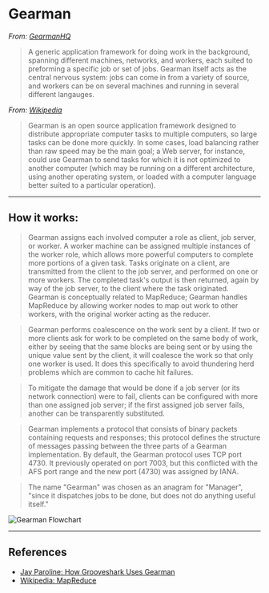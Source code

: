 # Gearman

*From: [GearmanHQ](http://gearmanhq.com/help/getting-started)*

> A generic application framework for doing work in the background, spanning different machines, networks, and workers, each suited to preforming a specific job or set of jobs. Gearman itself acts as the central nervous system: jobs can come in from a variety of source, and workers can be on several machines and running in several different langauges.

*From: [Wikipedia](https://en.wikipedia.org/wiki/Gearman)*

> Gearman is an open source application framework designed to distribute appropriate computer tasks to multiple computers, so large tasks can be done more quickly. In some cases, load balancing rather than raw speed may be the main goal; a Web server, for instance, could use Gearman to send tasks for which it is not optimized to another computer (which may be running on a different architecture, using another operating system, or loaded with a computer language better suited to a particular operation).

---

## How it works:

> Gearman assigns each involved computer a role as client, job server, or worker. A worker machine can be assigned multiple instances of the worker role, which allows more powerful computers to complete more portions of a given task. Tasks originate on a client, are transmitted from the client to the job server, and performed on one or more workers. The completed task's output is then returned, again by way of the job server, to the client where the task originated. Gearman is conceptually related to MapReduce; Gearman handles MapReduce by allowing worker nodes to map out work to other workers, with the original worker acting as the reducer.

> Gearman performs coalescence on the work sent by a client. If two or more clients ask for work to be completed on the same body of work, either by seeing that the same blocks are being sent or by using the unique value sent by the client, it will coalesce the work so that only one worker is used. It does this specifically to avoid thundering herd problems which are common to cache hit failures.

> To mitigate the damage that would be done if a job server (or its network connection) were to fail, clients can be configured with more than one assigned job server; if the first assigned job server fails, another can be transparently substituted.

> Gearman implements a protocol that consists of binary packets containing requests and responses; this protocol defines the structure of messages passing between the three parts of a Gearman implementation. By default, the Gearman protocol uses TCP port 4730. It previously operated on port 7003, but this conflicted with the AFS port range and the new port (4730) was assigned by IANA.

> The name "Gearman" was chosen as an anagram for "Manager", "since it dispatches jobs to be done, but does not do anything useful itself."

![Gearman Flowchart](https://upload.wikimedia.org/wikipedia/en/c/c5/Gearman_Stack.png)

---

## References

-   [Jay Paroline: How Grooveshark Uses Gearman](http://wanderr.com/jay/how-grooveshark-uses-gearman/2011/03/27)
-   [Wikipedia: MapReduce](https://en.wikipedia.org/wiki/MapReduce)
